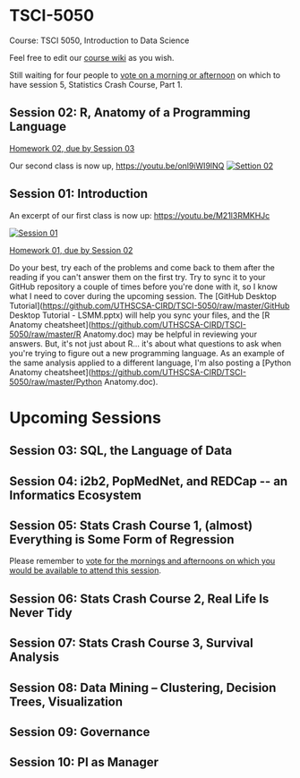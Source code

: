 # TSCI-5050
Course: TSCI 5050, Introduction to Data Science

Feel free to edit our [course wiki](https://github.com/UTHSCSA-CIRD/TSCI-5050/wiki) as you wish. 

Still waiting for four people to [vote on a morning or afternoon](http://doodle.com/poll/sk3gqyckk6c3hq6k) on which to have session 5, Statistics Crash Course, Part 1.

## Session 02: R, Anatomy of a Programming Language
[Homework 02, due by Session 03](https://github.com/UTHSCSA-CIRD/TSCI-5050/raw/master/TSCI5050_HW02.doc)

Our second class is now up, https://youtu.be/onl9iWI9lNQ
[![Settion 02](http://img.youtube.com/vi/onl9iWI9lNQ/0.jpg)](http://www.youtube.com/watch?v=onl9iWI9lNQ "Introduction to Data Science, Session 02")

## Session 01: Introduction

An excerpt of our first class is now up: https://youtu.be/M21l3RMKHJc

[![Session 01](http://img.youtube.com/vi/M21l3RMKHJc/0.jpg)](http://www.youtube.com/watch?v=M21l3RMKHJc "Introduction to Data Science, Session 01")

[Homework 01, due by Session 02](https://github.com/UTHSCSA-CIRD/TSCI-5050/raw/master/TSCI5050_HW01.doc)

Do your best, try each of the problems and come back to them after the reading if you can't answer them on the first try. Try to sync it to your GitHub repository a couple of times before you're done with it, so I know what I need to cover during the upcoming session. The [GitHub Desktop Tutorial](https://github.com/UTHSCSA-CIRD/TSCI-5050/raw/master/GitHub Desktop Tutorial - LSMM.pptx) will help you sync your files, and the [R Anatomy cheatsheet](https://github.com/UTHSCSA-CIRD/TSCI-5050/raw/master/R Anatomy.doc) may be helpful in reviewing your answers. But, it's not just about R... it's about what questions to ask when you're trying to figure out a new programming language. As an example of the same analysis applied to a different language, I'm also posting a [Python Anatomy cheatsheet](https://github.com/UTHSCSA-CIRD/TSCI-5050/raw/master/Python Anatomy.doc).


# Upcoming Sessions

## Session 03: SQL, the Language of Data

## Session 04: i2b2, PopMedNet, and REDCap -- an Informatics Ecosystem

## Session 05: Stats Crash Course 1, (almost) Everything is Some Form of Regression
Please remember to [vote for the mornings and afternoons on which you would be available to attend this session](http://doodle.com/poll/sk3gqyckk6c3hq6k).

## Session 06: Stats Crash Course 2, Real Life Is Never Tidy

## Session 07: Stats Crash Course 3, Survival Analysis

## Session 08: Data Mining – Clustering, Decision Trees, Visualization

## Session 09: Governance

## Session 10: PI as Manager
